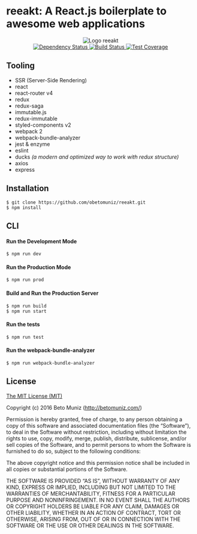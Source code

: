 # reeakt: A React.js boilerplate to awesome web applications

<div align="center">
  <img src="https://cloud.githubusercontent.com/assets/1680157/25194345/8788424e-2510-11e7-91cb-3a04b1bb4e5b.png" alt="Logo reeakt">
</div>

<div align="center">
  <a href="https://dependencyci.com/github/obetomuniz/reeakt">
    <img src="https://dependencyci.com/github/obetomuniz/reeakt/badge?maxAge=0" alt="Dependency Status" />
  </a>
  <a href="https://travis-ci.org/obetomuniz/reeakt">
    <img src="https://travis-ci.org/obetomuniz/reeakt.svg?maxAge=0&branch=master" alt="Build Status" />
  </a>
  <a href="https://coveralls.io/github/obetomuniz/reeakt?branch=master">
    <img src="https://coveralls.io/repos/github/obetomuniz/reeakt/badge.svg?maxAge=0&branch=master" alt="Test Coverage" />
  </a>
</div>

## Tooling

- SSR (Server-Side Rendering)
- react
- react-router v4
- redux
- redux-saga
- immutable.js
- redux-immutable
- styled-components v2
- webpack 2
- webpack-bundle-analyzer
- jest & enzyme
- eslint
- ducks _(a modern and optimized way to work with redux structure)_
- axios
- express

## Installation
```
$ git clone https://github.com/obetomuniz/reeakt.git
$ npm install
```

## CLI

#### Run the Development Mode
```
$ npm run dev
```

#### Run the Production Mode
```
$ npm run prod
```

#### Build and Run the Production Server
```
$ npm run build
$ npm run start
```

#### Run the tests
```
$ npm run test
```

#### Run the webpack-bundle-analyzer
```
$ npm run webpack-bundle-analyzer
```

## License

[The MIT License (MIT)](https://betomuniz.mit-license.org/)

Copyright (c) 2016 Beto Muniz (http://betomuniz.com/)

Permission is hereby granted, free of charge, to any person obtaining a copy of this software and associated documentation files (the “Software”), to deal in the Software without restriction, including without limitation the rights to use, copy, modify, merge, publish, distribute, sublicense, and/or sell copies of the Software, and to permit persons to whom the Software is furnished to do so, subject to the following conditions:

The above copyright notice and this permission notice shall be included in all copies or substantial portions of the Software.

THE SOFTWARE IS PROVIDED “AS IS”, WITHOUT WARRANTY OF ANY KIND, EXPRESS OR IMPLIED, INCLUDING BUT NOT LIMITED TO THE WARRANTIES OF MERCHANTABILITY, FITNESS FOR A PARTICULAR PURPOSE AND NONINFRINGEMENT. IN NO EVENT SHALL THE AUTHORS OR COPYRIGHT HOLDERS BE LIABLE FOR ANY CLAIM, DAMAGES OR OTHER LIABILITY, WHETHER IN AN ACTION OF CONTRACT, TORT OR OTHERWISE, ARISING FROM, OUT OF OR IN CONNECTION WITH THE SOFTWARE OR THE USE OR OTHER DEALINGS IN THE SOFTWARE.
